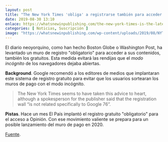 ```yaml
---
layout: post
title: "The New York Times 'obliga' a registrarse también para acceder a sus contenidos gratuitos"
date: 2019-08-30 13:10
enlace: https://whatsnewinpublishing.com/the-new-york-times-is-the-latest-publisher-to-put-up-a-registration-wall/
categories: [ Noticias, Suscripción ]
image: "https://whatsnewinpublishing.com/wp-content/uploads/2019/08/NYT-login-page.png"
---
```

El diario neoyorquino, como han hecho Boston Globe o Washington Post, ha levantado un muro de registro "obligatorio" para acceder a sus contenidos, también los gratuitos. Esta medida evitará las rendijas que el _modo incógnito_ de los navegadores dejaba abiertas. 

**Background**. Google recomendó a los editores de medios que implantaran este sistema de registro gratuito para evitar que los usuarios sortearan los muros de pago con el modo incógnito. 

> The New York Times seems to have taken this advice to heart, although a spokesperson for the publisher said that the registration wall “is not related specifically to Google 76”.

**Pistas**. Hace un mes El País implantó el registro gratuito "obligatorio" para el acceso a Opinión. Con ese movimiento valiente se prepara para un posible lanzamiento del muro de pago en 2020.   


[Fuente](https://whatsnewinpublishing.com/the-new-york-times-is-the-latest-publisher-to-put-up-a-registration-wall/).

